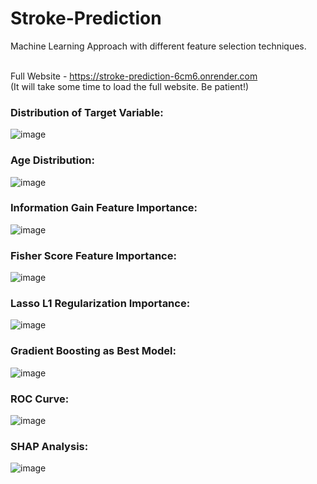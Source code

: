 # Stroke-Prediction

Machine Learning Approach with different feature selection techniques. <br/><br/>

Full Website - https://stroke-prediction-6cm6.onrender.com <br/>
(It will take some time to load the full website. Be patient!) <br/>

### Distribution of Target Variable:
![image](https://github.com/Monirul-Islam-Mahmud/Stroke-Prediction/assets/59494761/7a2a1abc-12fb-4df8-9668-ca1751164011)

### Age Distribution:
![image](https://github.com/Monirul-Islam-Mahmud/Stroke-Prediction/assets/59494761/e31727e8-3c37-405e-af8f-e735bd11831a)

### Information Gain Feature Importance:
![image](https://github.com/Monirul-Islam-Mahmud/Stroke-Prediction/assets/59494761/3debc332-8950-4608-b49b-1da7c882814c)

### Fisher Score Feature Importance:
![image](https://github.com/Monirul-Islam-Mahmud/Stroke-Prediction/assets/59494761/84e3b8ff-5a72-41c9-a071-a2ea6adb6d89)

### Lasso L1 Regularization Importance:
![image](https://github.com/Monirul-Islam-Mahmud/Stroke-Prediction/assets/59494761/2a981fd5-cff0-49ad-9d67-438d1a7957fc)

### Gradient Boosting as Best Model:
![image](https://github.com/Monirul-Islam-Mahmud/Stroke-Prediction/assets/59494761/f0a74f79-8337-49dd-bd7a-e71e9a94d5cd)

### ROC Curve:
![image](https://github.com/Monirul-Islam-Mahmud/Stroke-Prediction/assets/59494761/149a2872-aed5-49d0-8d99-e324b567dc21)

### SHAP Analysis:
![image](https://github.com/Monirul-Islam-Mahmud/Stroke-Prediction/assets/59494761/77a993c7-f937-4cd8-a64a-509dc2ad16b6)
